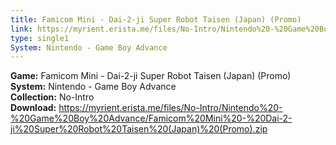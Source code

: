 ```yaml
---
title: Famicom Mini - Dai-2-ji Super Robot Taisen (Japan) (Promo)
link: https://myrient.erista.me/files/No-Intro/Nintendo%20-%20Game%20Boy%20Advance/Famicom%20Mini%20-%20Dai-2-ji%20Super%20Robot%20Taisen%20(Japan)%20(Promo).zip
type: single1
System: Nintendo - Game Boy Advance
---
```

<b>Game:</b> Famicom Mini - Dai-2-ji Super Robot Taisen (Japan) (Promo)<br>
<b>System:</b> Nintendo - Game Boy Advance<br>
<b>Collection:</b> No-Intro<br>
<b>Download:</b> https://myrient.erista.me/files/No-Intro/Nintendo%20-%20Game%20Boy%20Advance/Famicom%20Mini%20-%20Dai-2-ji%20Super%20Robot%20Taisen%20(Japan)%20(Promo).zip